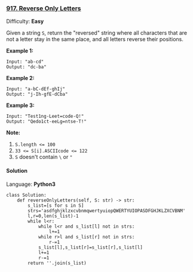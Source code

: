 ### [917\. Reverse Only Letters](https://leetcode.com/problems/reverse-only-letters/)

Difficulty: **Easy**


Given a string `S`, return the "reversed" string where all characters that are not a letter stay in the same place, and all letters reverse their positions.


**Example 1:**

```
Input: "ab-cd"
Output: "dc-ba"
```


**Example 2:**

```
Input: "a-bC-dEf-ghIj"
Output: "j-Ih-gfE-dCba"
```


**Example 3:**

```
Input: "Test1ng-Leet=code-Q!"
Output: "Qedo1ct-eeLg=ntse-T!"
```


**<span style="display: inline;">Note:</span>**

1.  `S.length <= 100`
2.  `33 <= S[i].ASCIIcode <= 122` 
3.  `S` doesn't contain `\` or `"`


#### Solution

Language: **Python3**

```python3
class Solution:
    def reverseOnlyLetters(self, S: str) -> str:
        s_list=[s for s in S]
        strs='asdfghjklzxcvbnmqwertyuiopQWERTYUIOPASDFGHJKLZXCVBNM'
        l,r=0,len(s_list)-1
        while l<r:
            while l<r and s_list[l] not in strs:
                l+=1
            while r>l and s_list[r] not in strs:
                r-=1
            s_list[l],s_list[r]=s_list[r],s_list[l]
            l+=1
            r-=1
        return ''.join(s_list)
```